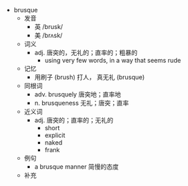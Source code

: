 - brusque
  - 发音
    - 英 /brusk/
    - 美 /brʌsk/
  - 词义
    - adj. 唐突的，无礼的；直率的；粗暴的
      - using very few words, in a way that seems rude
  - 记忆
    - 用刷子 (brush) 打人， 真无礼 (brusque)
  - 同根词
    - adv. brusquely 唐突地；直率地
    - n. brusqueness 无礼；唐突；直率
  - 近义词
    - adj. 唐突的；直率的；无礼的
      - short
      - explicit
      - naked
      - frank
  - 例句
    - a brusque manner 简慢的态度
  - 补充